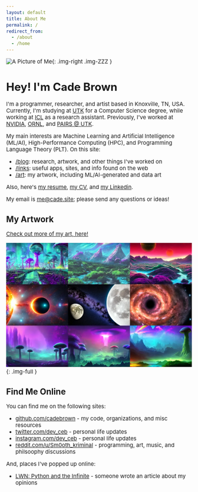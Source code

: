 ```yaml
---
layout: default
title: About Me
permalink: /
redirect_from:
  - /about
  - /home
---
```


<!-- make the home page text bigger -->
<div style="font-size: 106%">

<!--![A Picture of Me](/files/cade-face-2.webp){: .img-right .img-ZZZ }-->
![A Picture of Me](/files/cade-face-2.webp){: .img-right .img-ZZZ }

# Hey! I'm Cade Brown

I'm a programmer, researcher, and artist based in Knoxville, TN, USA. Currently, I'm studying at [UTK](https://utk.edu) for a Computer Science degree, while working at [ICL](https://icl.utk.edu) as a research assistant. Previously, I've worked at [NVIDIA](https://nvidia.com), [ORNL](https://ornl.gov), and [PAIRS @ UTK](https://pairs.eecs.utk.edu/).

My main interests are Machine Learning and Artificial Intelligence (ML/AI), High-Performance Computing (HPC), and Programming Language Theory (PLT). On this site:

* [/blog](/blog): research, artwork, and other things I've worked on
* [/links](/links): useful apps, sites, and info found on the web
* [/art](/art): my artwork, including ML/AI-generated and data art

Also, here's [my resume](/resume-CadeBrown.pdf), [my CV](/cv-CadeBrown.pdf), and [my Linkedin](https://www.linkedin.com/in/cade-brown/).

My email is [me@cade.site](mailto:me@cade.site); please send any questions or ideas!


<div class="clear"></div>

## My Artwork

[Check out more of my art, here!](/art)

![Table View Of Artwork](/img/thumb/sd-posters.webp){: .img-full }

<!--
{ % include gallery.html filenames="/img/sd-space-0.png;/img/sd-space-2.png;/files/art-fractal/fr-print-1.webp;/files/art-aigen/god.webp" %}
-->


## Find Me Online

You can find me on the following sites:

  * [github.com/cadebrown](https://github.com/cadebrown) - my code, organizations, and misc resources
  * [twitter.com/dev_ceb](https://twitter.com/dev_ceb) - personal life updates
  * [instagram.com/dev_ceb](https://instagram.com/dev_ceb) - personal life updates
  * [reddit.com/u/Sm0oth_kriminal](https://reddit.com/u/Sm0oth_kriminal) - programming, art, music, and philsoophy discussions

And, places I've popped up online:

  * [LWN: Python and the Infinite](https://lwn.net/Articles/833624/) - someone wrote an article about my opinions

<!--


## Experience

You can check out [my Linkedin](https://www.linkedin.com/in/cade-brown/) or [my resume (PDF)](/resume-CadeBrown.pdf), here's my work history:

  * 2022+: [NVIDIA](https://nvidia.com), researching compiler technologies to accelerate ML workloads
  * 2019+: [Innovative Computing Laboratory](https://www.icl.utk.edu/), researching numerical algorithms, HPC performance analysis, and machine learning methodology
  * 2019+: [University of Tennessee](https://www.utk.edu/), studying for a Bachelor's degree in Computer Science, with a minor in Philosophy
  * 2021-2022: [UTK's PAIRS lab](https://github.com/utk-pairs/avocat), researching developer productivity within Human-Computer Interaction (HCI) and large-scale source code analytics
  * 2020: [Qardian Labs](https://www.qardianlabs.net/about-us), developed a [machine learning model](https://radiant-mesa-06241.herokuapp.com/HEARO14/) for heart disease detection
  * 2017-2018: ORNL internship for the [SimpleSummit](https://simplesummit.github.io/blog/fractalexplorer) project, building a GPU cluster computer (NVIDIA Jetsons) and software for realtime mathematical modeling and simulation
  * 2016-2018: [L&N STEMpunks](https://github.com/lnstempunks), as the programming team lead, implementing autonomous robot control and overall software architecture
  * 2015: [Agilaire](https://agilaire.com/), as an independent contractor for low-cost air quality dataloggers using Raspberry Pi boards.

## Technology Skills

  * 8 years of Python experience (NumPy, SciPy, Matplotlib, Tensorflow, PyTorch)
  * 6 years of HTML/JavaScript/CSS experience (React, NodeJS, WebGL)
  * 5 years of C and C++ experience
    * 4 years of CUDA experience
    * 2 years of HIP/ROCm experience
    * 2 years of Emscripten/WebAssembly experience
  * 1-2 years personal usage of: C#, Java, Crystal (Ruby), Julia, Haskell, R, PARI/gp
  * GH Pages/Jekyll/WASM stack proficiency 
  * Python/NumPy/SciPy/Tensorflow stack proficiency

-->

</div>

<!--
## Current Projects

  * [kata.tools](https://kata.tools): a WIP software framework, runtime, and set of languages to rule them all!
  * Updating this website
-->
